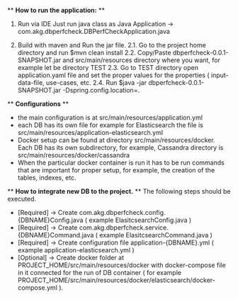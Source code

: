 ** **How to run the application:** **

1. Run via IDE
  Just run java class as Java Application -> com.akg.dbperfcheck.DBPerfCheckApplication.java

2. Build with maven and Run the jar file.
  2.1. Go to the project home directory and run 
  	$mvn clean install
  2.2. Copy/Paste dbperfcheck-0.0.1-SNAPSHOT.jar and src/main/resources directory where you want, for example let be directory TEST
  2.3. Go to TEST directory open application.yaml file and set the proper values for the properties ( input-data-file, use-cases, etc.
  2.4. Run 
    $java -jar dbperfcheck-0.0.1-SNAPSHOT.jar -Dspring.config.location=.


** **Configurations** **
  - the main configuration is at src/main/resources/application.yml
  - each DB has its own file for example for Elasticsearch the file is src/main/resources/application-elasticsearch.yml  
  - Docker setup can be found at directory src/main/resources/docker. Each DB has its own subdirectory, for example, Cassandra directory is src/main/resources/docker/cassandra
  - When the particular docker container is run it has to be run commands that are important for proper setup, for example, the creation of the tables, indexes, etc.


** **How to integrate new DB to the project.** **
  The following steps should be executed.
  - [Required] -> Create com.akg.dbperfcheck.config.{DBNAME}Config.java ( example ElasitcsearchConfig.java )
  - [Required] -> Create com.akg.dbperfcheck.service.{DBNAME}Command.java ( example ElasitcsearchCommand.java )
  - [Required] -> Create configuration file application-{DBNAME}.yml  ( example application-elasticsearch.yml )
  - [Optional] -> Create docker folder at PROJECT_HOME/src/main/resources/docker with docker-compose file in it connected for the run of DB container ( for example PROJECT_HOME/src/main/resources/docker/elasticsearch/docker-compose.yml ). 